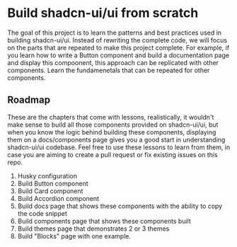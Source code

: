 # Build shadcn-ui/ui from scratch
The goal of this project is to learn the patterns and best practices used in building shadcn-ui/ui. 
Instead of rewriting the complete code, we will focus on the parts that are repeated to make this project complete. 
For example, if you learn how to write a Button component and build a documentation page and display this compoonent,
this approach can be replicated with other components. 
Learn the fundamenetals that can be repeated for other components.


## Roadmap
These are the chapters that come with lessons, realistically, it wouldn't make sense to build all those components provided on shadcn-ui/ui,
but when you know the logic behind building these components, displaying them on a docs/components page gives you a good start in understanding
shadcn-ui/ui codebase. Feel free to use these lessons to learn from them, in case you are aiming to create a pull request or fix existing issues
on this repo.

1. Husky configuration
2. Build Button component
3. Build Card component
4. Build Accordion component
5. Build docs page that shows these components with the ability to copy the code snippet
6. Build components page that shows these components built
7. Build themes page that demonstrates 2 or 3 themes
8. Build "Blocks" page with one example.
